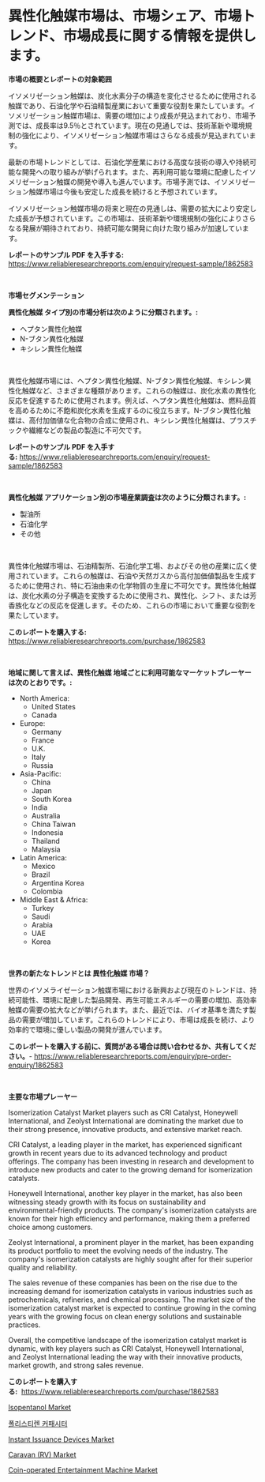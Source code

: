 <p><h1>異性化触媒市場は、市場シェア、市場トレンド、市場成長に関する情報を提供します。</h1></p><p><strong>市場の概要とレポートの対象範囲</strong></p>
<p><p>イソメリゼーション触媒は、炭化水素分子の構造を変化させるために使用される触媒であり、石油化学や石油精製産業において重要な役割を果たしています。イソメリゼーション触媒市場は、需要の増加により成長が見込まれており、市場予測では、成長率は9.5％とされています。現在の見通しでは、技術革新や環境規制の強化により、イソメリゼーション触媒市場はさらなる成長が見込まれています。</p><p>最新の市場トレンドとしては、石油化学産業における高度な技術の導入や持続可能な開発への取り組みが挙げられます。また、再利用可能な環境に配慮したイソメリゼーション触媒の開発や導入も進んでいます。市場予測では、イソメリゼーション触媒市場は今後も安定した成長を続けると予想されています。</p><p>イソメリゼーション触媒市場の将来と現在の見通しは、需要の拡大により安定した成長が予想されています。この市場は、技術革新や環境規制の強化によりさらなる発展が期待されており、持続可能な開発に向けた取り組みが加速しています。</p></p>
<p><strong>レポートのサンプル PDF を入手する:</strong> <a href="https://www.reliableresearchreports.com/enquiry/request-sample/1862583">https://www.reliableresearchreports.com/enquiry/request-sample/1862583</a></p>
<p>&nbsp;</p>
<p><strong>市場セグメンテーション</strong></p>
<p><strong>異性化触媒 タイプ別の市場分析は次のように分類されます。:</strong></p>
<p><ul><li>ヘプタン異性化触媒</li><li>N-ブタン異性化触媒</li><li>キシレン異性化触媒</li></ul></p>
<p>&nbsp;</p>
<p><p>異性化触媒市場には、ヘプタン異性化触媒、N-ブタン異性化触媒、キシレン異性化触媒など、さまざまな種類があります。これらの触媒は、炭化水素の異性化反応を促進するために使用されます。例えば、ヘプタン異性化触媒は、燃料品質を高めるために不飽和炭化水素を生成するのに役立ちます。N-ブタン異性化触媒は、高付加価値な化合物の合成に使用され、キシレン異性化触媒は、プラスチックや繊維などの製品の製造に不可欠です。</p></p>
<p><strong>レポートのサンプル PDF を入手する:</strong>&nbsp;<a href="https://www.reliableresearchreports.com/enquiry/request-sample/1862583">https://www.reliableresearchreports.com/enquiry/request-sample/1862583</a></p>
<p>&nbsp;</p>
<p><strong> 異性化触媒 アプリケーション別の市場産業調査は次のように分類されます。:</strong></p>
<p><ul><li>製油所</li><li>石油化学</li><li>その他</li></ul></p>
<p>&nbsp;</p>
<p><p>異性体化触媒市場は、石油精製所、石油化学工場、およびその他の産業に広く使用されています。これらの触媒は、石油や天然ガスから高付加価値製品を生成するために使用され、特に石油由来の化学物質の生産に不可欠です。異性体化触媒は、炭化水素の分子構造を変換するために使用され、異性化、シフト、または芳香族化などの反応を促進します。そのため、これらの市場において重要な役割を果たしています。</p></p>
<p><strong>このレポートを購入する:</strong>&nbsp; <a href="https://www.reliableresearchreports.com/purchase/1862583">https://www.reliableresearchreports.com/purchase/1862583</a></p>
<p>&nbsp;</p>
<p><strong>地域に関して言えば、異性化触媒 地域ごとに利用可能なマーケットプレーヤーは次のとおりです。:</strong></p>
<p><ul>
    <li>
        North America:
        <ul>
            <li>United States</li>
            <li>Canada</li>
        </ul>
    </li>
    <li>
        Europe:
        <ul>
            <li>Germany</li>
            <li>France</li>
            <li>U.K.</li>
            <li>Italy</li>
            <li>Russia</li>
        </ul>
    </li>
    <li>
        Asia-Pacific:
        <ul>
            <li>China</li>
            <li>Japan</li>
            <li>South Korea</li>
            <li>India</li>
            <li>Australia</li>
            <li>China Taiwan</li>
            <li>Indonesia</li>
            <li>Thailand</li>
            <li>Malaysia</li>
        </ul>
    </li>
    <li>
        Latin America:
        <ul>
            <li>Mexico</li>
            <li>Brazil</li>
            <li>Argentina Korea</li>
            <li>Colombia</li>
        </ul>
    </li>
    <li>
        Middle East & Africa:
        <ul>
            <li>Turkey</li>
            <li>Saudi</li>
            <li>Arabia</li>
            <li>UAE</li>
            <li>Korea</li>
        </ul>
    </li>
    </ul></p>
<p>&nbsp;</p>
<p><strong>世界の新たなトレンドとは 異性化触媒 市場？</strong></p>
<p><p>世界のイソメライゼーション触媒市場における新興および現在のトレンドは、持続可能性、環境に配慮した製品開発、再生可能エネルギーの需要の増加、高効率触媒の需要の拡大などが挙げられます。また、最近では、バイオ基準を満たす製品の需要が増加しています。これらのトレンドにより、市場は成長を続け、より効率的で環境に優しい製品の開発が進んでいます。</p></p>
<p><strong>このレポートを購入する前に、質問がある場合は問い合わせるか、共有してください。</strong>- <a href="https://www.reliableresearchreports.com/enquiry/pre-order-enquiry/1862583">https://www.reliableresearchreports.com/enquiry/pre-order-enquiry/1862583</a></p>
<p>&nbsp;</p>
<p><strong>主要な市場プレーヤー</strong></p>
<p><p>Isomerization Catalyst Market players such as CRI Catalyst, Honeywell International, and Zeolyst International are dominating the market due to their strong presence, innovative products, and extensive market reach. </p><p>CRI Catalyst, a leading player in the market, has experienced significant growth in recent years due to its advanced technology and product offerings. The company has been investing in research and development to introduce new products and cater to the growing demand for isomerization catalysts.</p><p>Honeywell International, another key player in the market, has also been witnessing steady growth with its focus on sustainability and environmental-friendly products. The company's isomerization catalysts are known for their high efficiency and performance, making them a preferred choice among customers.</p><p>Zeolyst International, a prominent player in the market, has been expanding its product portfolio to meet the evolving needs of the industry. The company's isomerization catalysts are highly sought after for their superior quality and reliability.</p><p>The sales revenue of these companies has been on the rise due to the increasing demand for isomerization catalysts in various industries such as petrochemicals, refineries, and chemical processing. The market size of the isomerization catalyst market is expected to continue growing in the coming years with the growing focus on clean energy solutions and sustainable practices.</p><p>Overall, the competitive landscape of the isomerization catalyst market is dynamic, with key players such as CRI Catalyst, Honeywell International, and Zeolyst International leading the way with their innovative products, market growth, and strong sales revenue.</p></p>
<p><strong>このレポートを購入する:</strong>&nbsp;&nbsp;<a href="https://www.reliableresearchreports.com/purchase/1862583">https://www.reliableresearchreports.com/purchase/1862583</a></p>
<p><p><a href="https://github.com/julyju69/Market-Research-Report-List-2/blob/main/isopentanol-market.md">Isopentanol Market</a></p><p><a href="https://github.com/sougarounis/Market-Research-Report-List-2/blob/main/6759942191742.md">폴리스티렌 커패시터</a></p><p><a href="https://issuu.com/reportprime-2/docs/instant-issuance-devices-market-size-2030.pptx">Instant Issuance Devices Market</a></p><p><a href="https://frill-swim-3cd.notion.site/Global-Caravan-RV-Market-by-Types-Applications-and-Major-Players-with-Regional-Growth-Rate-Anal-8a0f35ccceae412083a6079341fcc2d1">Caravan (RV) Market</a></p><p><a href="https://cautious-neon-760.notion.site/Coin-operated-Entertainment-Machine-Market-Size-Reflecting-a-Forecast-Till-2031-Market-By-Type-By--eb628c92a50f42a8916f301e8ff7f95a">Coin-operated Entertainment Machine Market</a></p></p>